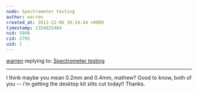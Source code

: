 ```yaml
---
node: Spectrometer testing
author: warren
created_at: 2012-12-06 20:24:44 +0000
timestamp: 1354825484
nid: 5098
cid: 2705
uid: 1
---
```




[warren](../profile/warren) replying to: [Spectrometer testing](../notes/cfastie/12-3-2012/spectrometer-testing)

----
I think maybe you mean 0.2mm and 0.4mm, mathew? Good to know, both of you -- i'm getting the desktop kit slits cut today!! Thanks.